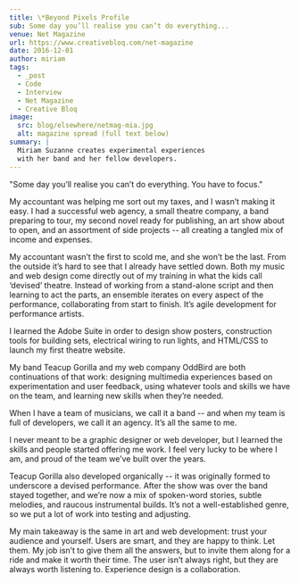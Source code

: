 ```yaml
---
title: \*Beyond Pixels Profile
sub: Some day you’ll realise you can’t do everything...
venue: Net Magazine
url: https://www.creativebloq.com/net-magazine
date: 2016-12-01
author: miriam
tags:
  - _post
  - Code
  - Interview
  - Net Magazine
  - Creative Bloq
image:
  src: blog/elsewhere/netmag-mia.jpg
  alt: magazine spread (full text below)
summary: |
  Miriam Suzanne creates experimental experiences
  with her band and her fellow developers.
---
```


"Some day you’ll realise you can’t do everything.
You have to focus."

My accountant was helping me sort out my taxes,
and I wasn’t making it easy.
I had a successful web agency,
a small theatre company,
a band preparing to tour,
my second novel ready for publishing,
an art show about to open,
and an assortment of side projects --
all creating a tangled mix of income and expenses.

My accountant wasn’t the first to scold me,
and she won’t be the last.
From the outside it’s hard to see
that I already have settled down.
Both my music and web design
come directly out of my training
in what the kids call ‘devised’ theatre.
Instead of working from a stand-alone script
and then learning to act the parts,
an ensemble iterates on every aspect of the performance,
collaborating from start to finish.
It’s agile development for performance artists.

I learned the Adobe Suite
in order to design show posters,
construction tools for building sets,
electrical wiring to run lights,
and HTML/CSS to launch my first theatre website.

My band Teacup Gorilla
and my web company OddBird
are both continuations of that work:
designing multimedia experiences
based on experimentation and user feedback,
using whatever tools and skills we have on the team,
and learning new skills when they’re needed.

When I have a team of musicians,
we call it a band --
and when my team is full of developers,
we call it an agency.
It’s all the same to me.

I never meant to be a graphic designer or web developer,
but I learned the skills
and people started offering me work.
I feel very lucky to be where I am,
and proud of the team we’ve built over the years.

Teacup Gorilla also developed organically --
it was originally formed to underscore a devised performance.
After the show was over the band stayed together,
and we’re now a mix of spoken-word stories,
subtle melodies, and raucous instrumental builds.
It’s not a well-established genre,
so we put a lot of work into testing and adjusting.

My main takeaway is the same in art and web development:
trust your audience and yourself.
Users are smart, and they are happy to think.
Let them.
My job isn’t to give them all the answers,
but to invite them along for a ride
and make it worth their time.
The user isn’t always right,
but they are always worth listening to.
Experience design is a collaboration.
